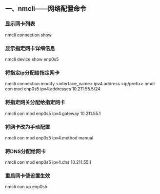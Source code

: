 ## 一、nmcli——网络配置命令

### 显示网卡列表
nmcli connection show

### 显示指定网卡详细信息
nmcli device show enp0s5

### 将指定ip分配给指定网卡
nmcli connection modify <interface_name> ipv4.address  <ip/prefix>
nmcli con mod enp0s5 ipv4.addresses 10.211.55.5/24

### 将指定网关分配给指定网卡
nmcli con mod enp0s5 ipv4.gateway 10.211.55.1

### 将网卡改为手动配置
nmcli con mod enp0s5 ipv4.method manual

### 将DNS分配给网卡
nmcli con mod enp0s5 ipv4.dns 10.211.55.1

### 重启网卡使设置生效
nmcli con up enp0s5

